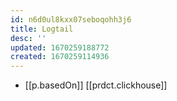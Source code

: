 ```yaml
---
id: n6d0ul8kxx07seboqohh3j6
title: Logtail
desc: ''
updated: 1670259188772
created: 1670259114936
---
```


- [[p.basedOn]] [[prdct.clickhouse]]